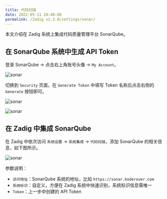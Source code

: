 ```yaml
---
title: 代码扫描
date: 2022-05-11 20:40:00
permalink: /Zadig v2.3.0/settings/sonar/
---
```


本文介绍在 Zadig 系统上集成代码质量管理平台 SonarQube。

## 在 SonarQube 系统中生成 API Token

登录 SonarQube -> 点击右上角账号头像 -> `My Account`。

![sonar](../../../_images/sonar_1.png)

切换到 `Security` 页面，在 `Generate Token` 中填写 Token 名称后点击右侧的 `Generate` 按钮即可。

![sonar](../../../_images/sonar_2.png)

![sonar](../../../_images/sonar_3.png)

## 在 Zadig 中集成 SonarQube

在 Zadig 中依次访问 `系统设置` ->  `系统集成` -> `代码扫描`，添加 SonarQube 的相关信息，如下图所示。

![sonar](../../../_images/sonar_4.png)

参数说明：

- `访问地址`：SonarQube 系统的地址，比如 `https://sonar.koderover.com`
- `系统标识`：自定义，方便在 Zadig 系统中快速识别，系统标识信息需唯一
- `Token`：上一步中创建的 API Token
